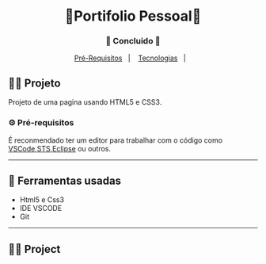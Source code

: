 <h1 align="center">
    👧Portifolio Pessoal👧

</h1>
<h3 align="center"> 
  🚧  Concluido 🚧
</h3>

<p align="center">
  <a href="#-pré-requisitos">Pré-Requisitos</a>&nbsp;&nbsp;&nbsp;|&nbsp;&nbsp;&nbsp;
    <a href="#-ferramentas-usadas">Tecnologias</a>&nbsp;&nbsp;&nbsp;|&nbsp;&nbsp;&nbsp;
</p>

## 🧑‍💻 Projeto 

Projeto de uma pagina usando HTML5 e CSS3.

### ⚙ Pré-requisitos
É reconmendado ter um editor para trabalhar com o código como [VSCode](https://code.visualstudio.com/),[STS](https://spring.io/),[Eclipse](https://eclipseide.org/) ou outros.

<hr/>

## 🚀 Ferramentas usadas
* Html5 e Css3
* IDE VSCODE
* Git

<hr/>

## 🧑‍💻 Project

